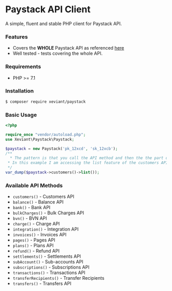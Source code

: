 # Paystack API Client
A simple, fluent and stable PHP client for Paystack API.

### Features
- Covers the **WHOLE** Paystack API as referenced [here][1]
- Well tested - tests covering the whole API.


### Requirements
- PHP >= 7.1

### Installation
```bash
$ composer require xeviant/paystack
```

### Basic Usage
```php
<?php

require_once "vendor/autoload.php";
use Xeviant\Paystack\Paystack;

$paystack = new Paystack('pk_12xcd', 'sk_12xcb');
/**
  * The pattern is that you call the API method and then the the part of the API you want to access
 * In this example I am accessing the list feature of the customers API check: https://developers.paystack.co/reference
 */
var_dump($paystack->customers()->list());
```

### Available API Methods
- `customers()` - Customers API
- `balance()` - Balance API
- `bank()` - Bank API
- `bulkCharges()` - Bulk Charges API
- `bvn()` - BVN API
- `charge()` - Charge API
- `integration()` - Integration API
- `invoices()` - Invoices API
- `pages()` - Pages API
- `plans()` - Plans API
- `refund()` - Refund API
- `settlements()` - Settlements API
- `subAccount()` - Sub-accounts API
- `subscriptions()` - Subscriptions API
- `transactions()` - Transactions API
- `transferRecipients()` - Transfer Recipients
- `transfers()` - Transfers API

[1]: https://developers.paystack.co/reference